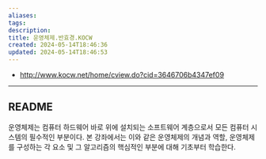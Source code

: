 ```yaml
---
aliases: 
tags: 
description:
title: 운영체제.반효경.KOCW
created: 2024-05-14T18:46:36
updated: 2024-05-14T18:46:53
---
```

- <http://www.kocw.net/home/cview.do?cid=3646706b4347ef09>
---

## README

운영체제는 컴퓨터 하드웨어 바로 위에 설치되는 소프트웨어 계층으로서 모든 컴퓨터 시스템의 필수적인 부분이다. 본 강좌에서는 이와 같은 운영체제의 개념과 역할, 운영체제를 구성하는 각 요소 및 그 알고리즘의 핵심적인 부분에 대해 기초부터 학습한다.

